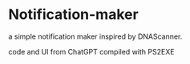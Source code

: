 # Notification-maker
a simple notification maker
inspired by DNAScanner.

code and UI from ChatGPT compiled with PS2EXE
